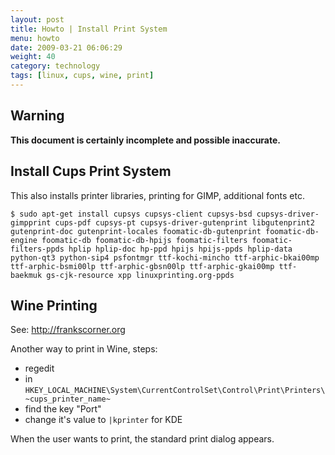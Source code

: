 ```yaml
---
layout: post
title: Howto | Install Print System
menu: howto
date: 2009-03-21 06:06:29
weight: 40
category: technology
tags: [linux, cups, wine, print]
---
```


## Warning

**This document is certainly incomplete and possible inaccurate.**

## Install Cups Print System

This also installs printer libraries, printing for GIMP, additional fonts etc.

    $ sudo apt-get install cupsys cupsys-client cupsys-bsd cupsys-driver-gimpprint cups-pdf cupsys-pt cupsys-driver-gutenprint libgutenprint2 gutenprint-doc gutenprint-locales foomatic-db-gutenprint foomatic-db-engine foomatic-db foomatic-db-hpijs foomatic-filters foomatic-filters-ppds hplip hplip-doc hp-ppd hpijs hpijs-ppds hplip-data python-qt3 python-sip4 psfontmgr ttf-kochi-mincho ttf-arphic-bkai00mp ttf-arphic-bsmi00lp ttf-arphic-gbsn00lp ttf-arphic-gkai00mp ttf-baekmuk gs-cjk-resource xpp linuxprinting.org-ppds 

## Wine Printing

See: http://frankscorner.org

Another way to print in Wine, steps:

   * regedit
   * in `HKEY_LOCAL_MACHINE\System\CurrentControlSet\Control\Print\Printers\~cups_printer_name~`
   * find the key "Port"
   * change it's value to `|kprinter` for KDE

When the user wants to print, the standard print dialog appears.

